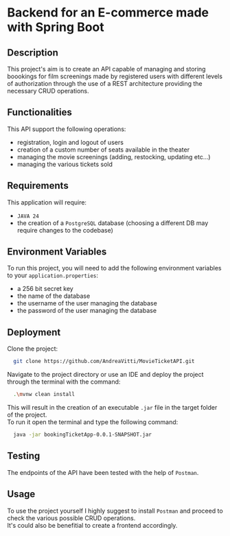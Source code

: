 
# Backend for an E-commerce made with Spring Boot


## Description
This project's aim is to create an API capable of managing and storing boookings for film screenings made by registered users with different levels of authorization through the use of a REST architecture providing the necessary CRUD operations.


## Functionalities
This API support the following operations:
- registration, login and logout of users
- creation of a custom number of seats available in the theater
- managing the movie screenings (adding, restocking, updating etc...)
- managing the various tickets sold 


## Requirements
This application will require: 
- `JAVA 24`
- the creation of a `PostgreSQL` database (choosing a different DB may require changes to the codebase)


## Environment Variables
To run this project, you will need to add the following environment variables to your `application.properties`:
- a 256 bit secret key
- the name of the database 
- the username of the user managing the database
- the password of the user managing the database


## Deployment
Clone the project:

```bash
  git clone https://github.com/AndreaVitti/MovieTicketAPI.git
```
Navigate to the project directory or use an IDE and deploy the project through the terminal with the command:

```bash
  .\mvnw clean install 
```
This will result in the creation of an executable `.jar` file in the target folder of the project.\
To run it open the terminal and type the following command:
```bash
  java -jar bookingTicketApp-0.0.1-SNAPSHOT.jar
```

## Testing
The endpoints of the API have been tested with the help of `Postman`.

## Usage
To use the project yourself I highly suggest to install `Postman` and proceed to check the various possible CRUD operations.\
It's could also be benefitial to create a frontend accordingly.
